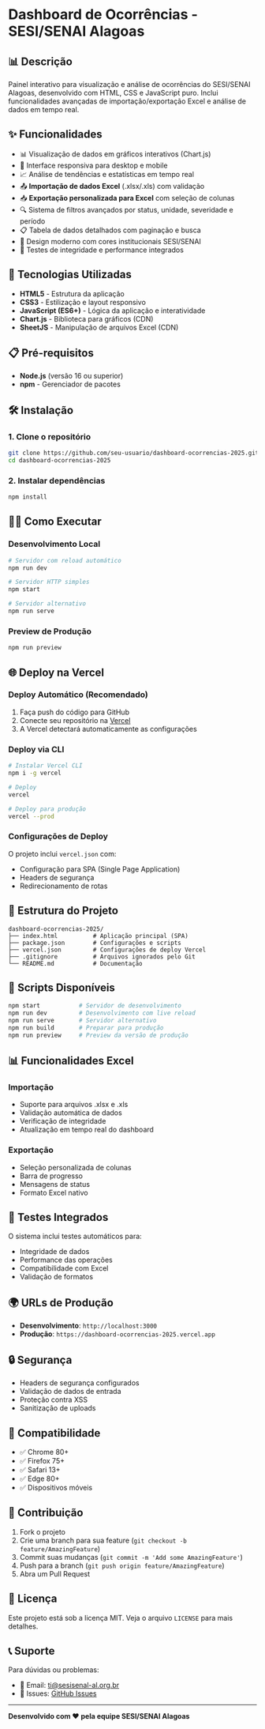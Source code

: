 # Dashboard de Ocorrências - SESI/SENAI Alagoas

## 📊 Descrição
Painel interativo para visualização e análise de ocorrências do SESI/SENAI Alagoas, desenvolvido com HTML, CSS e JavaScript puro. Inclui funcionalidades avançadas de importação/exportação Excel e análise de dados em tempo real.

## ✨ Funcionalidades
- 📊 Visualização de dados em gráficos interativos (Chart.js)
- 📱 Interface responsiva para desktop e mobile
- 📈 Análise de tendências e estatísticas em tempo real
- 📤 **Importação de dados Excel** (.xlsx/.xls) com validação
- 📥 **Exportação personalizada para Excel** com seleção de colunas
- 🔍 Sistema de filtros avançados por status, unidade, severidade e período
- 📋 Tabela de dados detalhados com paginação e busca
- 🎨 Design moderno com cores institucionais SESI/SENAI
- 🧪 Testes de integridade e performance integrados

## 🚀 Tecnologias Utilizadas
- **HTML5** - Estrutura da aplicação
- **CSS3** - Estilização e layout responsivo
- **JavaScript (ES6+)** - Lógica da aplicação e interatividade
- **Chart.js** - Biblioteca para gráficos (CDN)
- **SheetJS** - Manipulação de arquivos Excel (CDN)

## 📋 Pré-requisitos
- **Node.js** (versão 16 ou superior)
- **npm** - Gerenciador de pacotes

## 🛠️ Instalação

### 1. Clone o repositório
```bash
git clone https://github.com/seu-usuario/dashboard-ocorrencias-2025.git
cd dashboard-ocorrencias-2025
```

### 2. Instalar dependências
```bash
npm install
```

## 🏃‍♂️ Como Executar

### Desenvolvimento Local
```bash
# Servidor com reload automático
npm run dev

# Servidor HTTP simples
npm start

# Servidor alternativo
npm run serve
```

### Preview de Produção
```bash
npm run preview
```

## 🌐 Deploy na Vercel

### Deploy Automático (Recomendado)
1. Faça push do código para GitHub
2. Conecte seu repositório na [Vercel](https://vercel.com)
3. A Vercel detectará automaticamente as configurações

### Deploy via CLI
```bash
# Instalar Vercel CLI
npm i -g vercel

# Deploy
vercel

# Deploy para produção
vercel --prod
```

### Configurações de Deploy
O projeto inclui `vercel.json` com:
- Configuração para SPA (Single Page Application)
- Headers de segurança
- Redirecionamento de rotas

## 📁 Estrutura do Projeto
```
dashboard-ocorrencias-2025/
├── index.html          # Aplicação principal (SPA)
├── package.json        # Configurações e scripts
├── vercel.json         # Configurações de deploy Vercel
├── .gitignore          # Arquivos ignorados pelo Git
└── README.md           # Documentação
```

## 🔧 Scripts Disponíveis
```bash
npm start           # Servidor de desenvolvimento
npm run dev         # Desenvolvimento com live reload
npm run serve       # Servidor alternativo
npm run build       # Preparar para produção
npm run preview     # Preview da versão de produção
```

## 📊 Funcionalidades Excel
### Importação
- Suporte para arquivos .xlsx e .xls
- Validação automática de dados
- Verificação de integridade
- Atualização em tempo real do dashboard

### Exportação
- Seleção personalizada de colunas
- Barra de progresso
- Mensagens de status
- Formato Excel nativo

## 🧪 Testes Integrados
O sistema inclui testes automáticos para:
- Integridade de dados
- Performance das operações
- Compatibilidade com Excel
- Validação de formatos

## 🌍 URLs de Produção
- **Desenvolvimento**: `http://localhost:3000`
- **Produção**: `https://dashboard-ocorrencias-2025.vercel.app`

## 🔒 Segurança
- Headers de segurança configurados
- Validação de dados de entrada
- Proteção contra XSS
- Sanitização de uploads

## 📱 Compatibilidade
- ✅ Chrome 80+
- ✅ Firefox 75+
- ✅ Safari 13+
- ✅ Edge 80+
- ✅ Dispositivos móveis

## 🤝 Contribuição
1. Fork o projeto
2. Crie uma branch para sua feature (`git checkout -b feature/AmazingFeature`)
3. Commit suas mudanças (`git commit -m 'Add some AmazingFeature'`)
4. Push para a branch (`git push origin feature/AmazingFeature`)
5. Abra um Pull Request

## 📄 Licença
Este projeto está sob a licença MIT. Veja o arquivo `LICENSE` para mais detalhes.

## 📞 Suporte
Para dúvidas ou problemas:
- 📧 Email: ti@sesisenal-al.org.br
- 🐛 Issues: [GitHub Issues](https://github.com/seu-usuario/dashboard-ocorrencias-2025/issues)

---
**Desenvolvido com ❤️ pela equipe SESI/SENAI Alagoas**